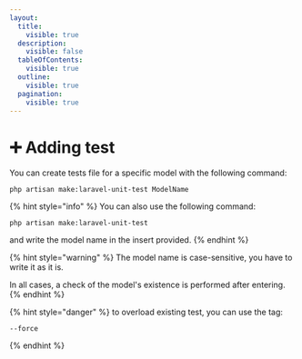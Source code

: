 ```yaml
---
layout:
  title:
    visible: true
  description:
    visible: false
  tableOfContents:
    visible: true
  outline:
    visible: true
  pagination:
    visible: true
---
```


# ➕ Adding test

You can create tests file for a specific model with the following command:

```
php artisan make:laravel-unit-test ModelName
```

{% hint style="info" %}
You can also use the following command:

```
php artisan make:laravel-unit-test
```

and write the model name in the insert provided.
{% endhint %}

{% hint style="warning" %}
The model name is case-sensitive, you have to write it as it is.

In all cases, a check of the model's existence is performed after entering.
{% endhint %}

{% hint style="danger" %}
to overload existing test, you can use the tag:

```
--force
```
{% endhint %}
